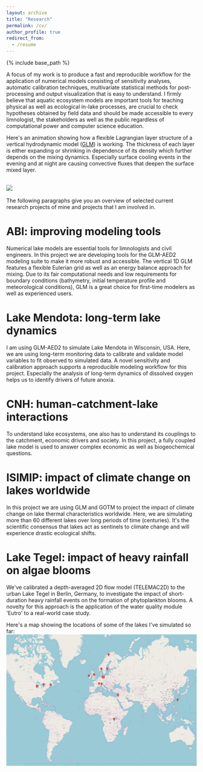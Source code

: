 ```yaml
---
layout: archive
title: "Research"
permalink: /cv/
author_profile: true
redirect_from:
  - /resume
---
```


{% include base_path %}

A focus of my work is to produce a fast and reproducible workflow for the application of numerical models consisting of sensitivity analyses, automatic calibration techniques, multivariate statistical methods for post-processing and output visualization that is easy to understand. I firmly believe that aquatic ecosystem models are important tools for teaching physical as well as ecological in-lake processes, are crucial to check hypotheses obtained by field data and should be made accessible to every limnologist, the stakeholders as well as the public regardless of computational power and computer science education.

Here's an animation showing how a flexible Lagrangian layer structure of a vertical hydrodynamic model ([GLM](https://aed.see.uwa.edu.au/research/models/GLM/)) is working. The thickness of each layer is either expanding or shrinking in dependence of its density which further depends on the mixing dynamics. Especially surface cooling events in the evening and at night are causing convective fluxes that deepen the surface mixed layer.

<br/><img src='/images/glm_layerstruc.gif'>

The following paragraphs give you an overview of selected current research projects of mine and projects that I am involved in.

ABI: improving modeling tools
======
Numerical lake models are essential tools for limnologists and civil engineers. In this project we are developing tools for the GLM-AED2 modeling suite to make it more robust and accessible. The vertical 1D GLM features a flexible Eulerian grid as well as an energy balance approach for mixing. Due to its fair computational needs and low requirements for boundary conditions (bathymetry, initial temperature profile and meteorological conditions), GLM is a great choice for first-time modelers as well as experienced users.

Lake Mendota: long-term lake dynamics
======
I am using GLM-AED2 to simulate Lake Mendota in Wisconsin, USA. Here, we are using long-term monitoring data to calibrate and validate model variables to fit observed to simulated data. A novel sensitivity and calibration approach supports a reproducible modeling workflow for this project. Especially the analysis of long-term dynamics of dissolved oxygen helps us to identify drivers of future anoxia.

CNH: human-catchment-lake interactions
======
To understand lake ecosystems, one also has to understand its couplings to the catchment, economic drivers and society. In this project, a fully coupled lake model is used to answer complex economic as well as biogeochemical questions.

ISIMIP: impact of climate change on lakes worldwide
======
In this project we are using GLM and GOTM to project the impact of climate change on lake thermal characteristics worldwide. Here, we are simulating more than 60 different lakes over long periods of time (centuries). It's the scientific consensus that lakes act as sentinels to climate change and will experience drastic ecological shifts.

Lake Tegel: impact of heavy rainfall on algae blooms
======
We've calibrated a depth-averaged 2D flow model (TELEMAC2D) to the urban Lake Tegel in Berlin, Germany, to investigate the impact of short-duration heavy rainfall events on the formation of phytoplankton blooms. A novelty for this approach is the application of the water quality module 'Eutro' to a real-world case study.

Here's a map showing the locations of some of the lakes I've simulated so far:
<br/><img src='/images/lakes.jpg'>
